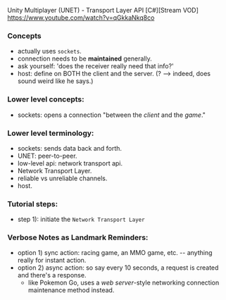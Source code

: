 Unity Multiplayer (UNET) - Transport Layer API [C#][Stream VOD]
https://www.youtube.com/watch?v=qGkkaNkq8co

### Concepts
- actually uses `sockets`.  
- connection needs to be **maintained** generally.
- ask yourself: 'does the receiver really need that info?'
- host: define on BOTH the client and the server. (? --> indeed, does sound weird like he says.)


### Lower level concepts:
- sockets: opens a connection "between the *client* and the *game*."


### Lower level terminology:
- sockets: sends data back and forth.
- UNET: peer-to-peer.
- low-level api: network transport api.
- Network Transport Layer.
- reliable vs unreliable channels.
- host.

### Tutorial steps:
- step 1): initiate the `Network Transport Layer`


### Verbose Notes as Landmark Reminders:
- option 1) sync action:  racing game, an MMO game, etc. -- anything really for instant action.
- option 2) async action:  so say every 10 seconds, a request is created and there's a response. 
	- like Pokemon Go, uses a *web server*-style networking connection maintenance method instead. 


